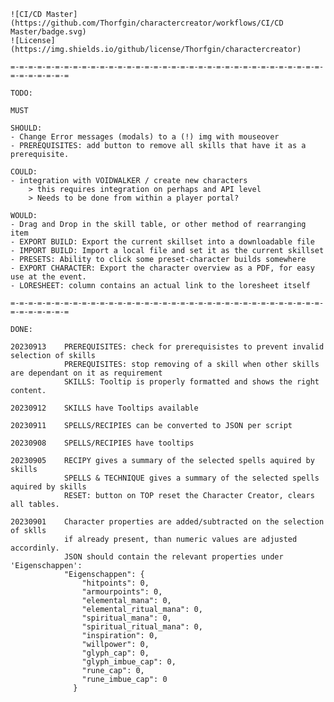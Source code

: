 
	![CI/CD Master](https://github.com/Thorfgin/charactercreator/workflows/CI/CD Master/badge.svg)
	![License](https://img.shields.io/github/license/Thorfgin/charactercreator)

	=-=-=-=-=-=-=-=-=-=-=-=-=-=-=-=-=-=-=-=-=-=-=-=-=-=-=-=-=-=-=-=-=-=-=-=-=-=-=-=-=-=

	TODO:

	MUST

	SHOULD:
	- Change Error messages (modals) to a (!) img with mouseover 
	- PREREQUISITES: add button to remove all skills that have it as a prerequisite.

	COULD:
	- integration with VOIDWALKER / create new characters
		> this requires integration on perhaps and API level
		> Needs to be done from within a player portal?

	WOULD: 
	- Drag and Drop in the skill table, or other method of rearranging item
	- EXPORT BUILD: Export the current skillset into a downloadable file
	- IMPORT BUILD: Import a local file and set it as the current skillset
	- PRESETS: Ability to click some preset-character builds somewhere
	- EXPORT CHARACTER: Export the character overview as a PDF, for easy use at the event.
	- LORESHEET: column contains an actual link to the loresheet itself

	=-=-=-=-=-=-=-=-=-=-=-=-=-=-=-=-=-=-=-=-=-=-=-=-=-=-=-=-=-=-=-=-=-=-=-=-=-=-=-=-=-=

	DONE:
	
	20230913	PREREQUISITES: check for prerequisistes to prevent invalid selection of skills 
				PREREQUISITES: stop removing of a skill when other skills are dependant on it as requirement
				SKILLS: Tooltip is properly formatted and shows the right content.
	
	20230912	SKILLS have Tooltips available
	
	20230911    SPELLS/RECIPIES can be converted to JSON per script
	
	20230908	SPELLS/RECIPIES have tooltips
	
	20230905	RECIPY gives a summary of the selected spells aquired by skills
				SPELLS & TECHNIQUE gives a summary of the selected spells aquired by skills
				RESET: button on TOP reset the Character Creator, clears all tables.
	
	20230901 	Character properties are added/subtracted on the selection of sklls
				if already present, than numeric values are adjusted accordinly. 
				JSON should contain the relevant properties under 'Eigenschappen':
				"Eigenschappen": {
					"hitpoints": 0,
					"armourpoints": 0,
					"elemental_mana": 0,
					"elemental_ritual_mana": 0,
					"spiritual_mana": 0,
					"spiritual_ritual_mana": 0,
					"inspiration": 0,
					"willpower": 0,
					"glyph_cap": 0,
					"glyph_imbue_cap": 0,
					"rune_cap": 0,
					"rune_imbue_cap": 0
				  }